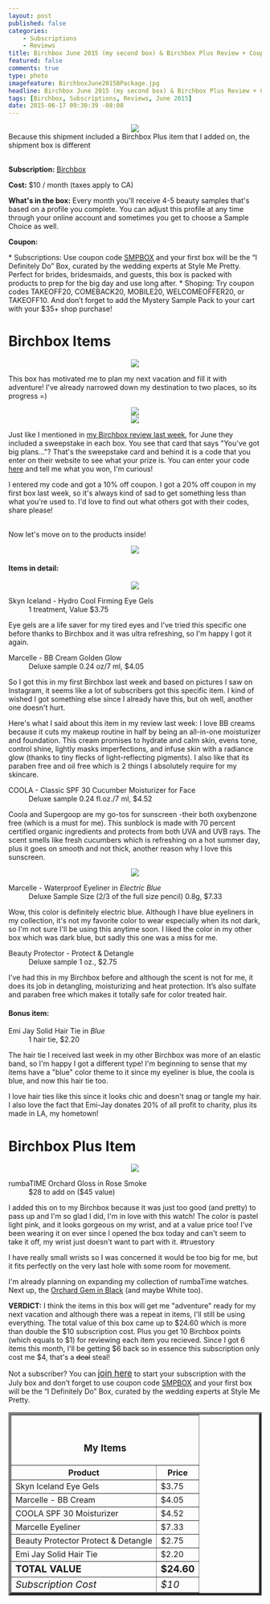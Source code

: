 ```yaml
---
layout: post
published: false
categories: 
    - Subscriptions
    - Reviews
title: Birchbox June 2015 (my second box) & Birchbox Plus Review + Coupon!
featured: false
comments: true
type: photo
imagefeature: BirchboxJune2015BPackage.jpg
headline: Birchbox June 2015 (my second box) & Birchbox Plus Review + Coupon!
tags: [Birchbox, Subscriptions, Reviews, June 2015]
date: 2015-06-17 09:30:39 -08:00
---
```


<center><img src='/images/BirchboxJune2015BPackage.jpg'></center>
<figcaption>Because this shipment included a Birchbox Plus item that I added on, the shipment box is different</figcaption>
<br>

<p><b>Subscription:</b> <a href="https://www.birchbox.com/invite/whatsupmailbox" target="_blank">Birchbox</a></p>
<p><b>Cost:</b> $10 / month (taxes apply to CA)</p>
<p><b>What's in the box:</b> Every month you'll receive 4-5 beauty samples that's based on a profile you complete. You can adjust this profile at any time through your online account and sometimes you get to choose a Sample Choice as well.</p>
<p><b>Coupon:</b></p>
* Subscriptions: Use coupon code <a href="https://www.birchbox.com/invite/whatsupmailbox" target="_blank">SMPBOX</a> and your first box will be the “I Definitely Do” Box, curated by the wedding experts at Style Me Pretty. Perfect for brides, bridesmaids, and guests, this box is packed with products to prep for the big day and use long after.
* Shoping: Try coupon codes TAKEOFF20, COMEBACK20, MOBILE20, WELCOMEOFFER20, or TAKEOFF10. And don’t forget to add the Mystery Sample Pack to your cart with your $35+ shop purchase!
<br>

# Birchbox Items

<center><img src='/images/BirchboxJune2015BBox.jpg'></center>

<p>This box has motivated me to plan my next vacation and fill it with adventure! I've already narrowed down my destination to two places, so its progress =)</p>

<center><img src='/images/BirchboxJune2015BInfo.jpg'></center>
<center><img src='/images/BirchboxJune2015BInfo2.jpg'></center>
<p>Just like I mentioned in <a href="http://whatsupmailbox.com/subscriptions/reviews/Birchbox-June-2015-Review/" target="_blank">my Birchbox review last week</a>, for June they included a sweepstake in each box. You see that card that says "You've got big plans..."? That's the sweepstake card and behind it is a code that you enter on their website to see what your prize is. You can enter your code <a href="http://www.birchbox.com/sayyes" target="_blank">here</a> and tell me what you won, I'm curious!</p>
<p>I entered my code and got a 10% off coupon. I got a 20% off coupon in my first box last week, so it's always kind of sad to get something less than what you're used to. I'd love to find out what others got with their codes, share please!</p>
<br>

<DT>Now let's move on to the products inside!</DT>

<p><center><img src='/images/BirchboxJune2015BOpenBox.jpg'></center></p>

<H4>Items in detail:</H4>

<p><center><img src='/images/BirchboxJune2015BItems2.jpg'></center></p>

<DL>
<DT>Skyn Iceland - Hydro Cool Firming Eye Gels</DT>
<DD>1 treatment, Value $3.75</DD>
</DL>

<p>Eye gels are a life saver for my tired eyes and I've tried this specific one before thanks to Birchbox and it was ultra refreshing, so I'm happy I got it again.</p>

<DL>
<DT>Marcelle - BB Cream Golden Glow</DT>
<DD>Deluxe sample 0.24 oz/7 ml, $4.05</DD>
</DL>

<p>So I got this in my first Birchbox last week and based on pictures I saw on Instagram, it seems like a lot of subscribers got this specific item. I kind of wished I got something else since I already have this, but oh well, another one doesn't hurt.</p>
<p>Here's what I said about this item in my review last week: I love BB creams because it cuts my makeup routine in half by being an all-in-one moisturizer and foundation. This cream promises to hydrate and calm skin, evens tone, control shine, lightly masks imperfections, and infuse skin with a radiance glow (thanks to tiny flecks of light-reflecting pigments). I also like that its paraben free and oil free which is 2 things I absolutely require for my skincare.</p>

<DL>
<DT>COOLA - Classic SPF 30 Cucumber Moisturizer for Face</DT>
<DD>Deluxe sample 0.24 fl.oz./7 ml, $4.52</DD>
</DL>

<p>Coola and Supergoop are my go-tos for sunscreen -their both oxybenzone free (which is a must for me). This sunblock is made with 70 percent certified organic ingredients and protects from both UVA and UVB rays. The scent smells like fresh cucumbers which is refreshing on a hot summer day, plus it goes on smooth and not thick, another reason why I love this sunscreen.</p>

<p><center><img src='/images/BirchboxJune2015BItems.jpg'></center></p>

<DL>
<DT>Marcelle - Waterproof Eyeliner in <i>Electric Blue</i></DT>
<DD>Deluxe Sample Size (2/3 of the full size pencil) 0.8g, $7.33</DD>
</DL>

<p>Wow, this color is definitely electric blue. Although I have blue eyeliners in my collection, it's not my favorite color to wear especially when its not dark, so I'm not sure I'll be using this anytime soon. I liked the color in my other box which was dark blue, but sadly this one was a miss for me.</p>

<DL>
<DT>Beauty Protector - Protect & Detangle</DT>
<DD>Deluxe sample 1 oz., $2.75</DD>
</DL>

<p>I've had this in my Birchbox before and although the scent is not for me, it does its job in detangling, moisturizing and heat protection. It’s also sulfate and paraben free which makes it totally safe for color treated hair.</p>

<H4><i class="icon-gift"></i> Bonus item:</H4>

<DL>
<DT>Emi Jay Solid Hair Tie in <i>Blue</i></DT>
<DD>1 hair tie, $2.20</DD>
</DL>

<p>The hair tie I received last week in my other Birchbox was more of an elastic band, so I'm happy I got a different type! I'm beginning to sense that my items have a "blue" color theme to it since my eyeliner is blue, the coola is blue, and now this hair tie too.</p>
<p>I love hair ties like this since it looks chic and doesn't snag or tangle my hair. I also love the fact that Emi-Jay donates 20% of all profit to charity, plus its made in LA, my hometown!</p>

# Birchbox Plus Item

<center><img src='/images/BirchboxJune2015BPlusItem.jpg'></center>

<DL>
<DT>rumbaTIME Orchard Gloss in Rose Smoke</DT>
<DD>$28 to add on ($45 value)</DD>
</DL>

<p>I added this on to my Birchbox because it was just too good (and pretty) to pass up and I'm so glad I did, I'm in love with this watch! The color is pastel light pink, and it looks gorgeous on my wrist, and at a value price too! I've been wearing it on ever since I opened the box today and can't seem to take it off, my wrist just doesn't want to part with it. #truestory</p>
<p>I have really small wrists so I was concerned it would be too big for me, but it fits perfectly on the very last hole with some room for movement.</p>
<p>I'm already planning on expanding my collection of rumbaTime watches. Next up, the <a href="https://www.birchbox.com/shop/rumbatime-orchard-gem" target="_blank">Orchard Gem in Black</a> (and maybe White too).

<p><i class="icon-exclamation-sign"></i><b> VERDICT:</b> I think the items in this box will get me "adventure" ready for my next vacation and although there was a repeat in items, I'll still be using everything. The total value of this box came up to $24.60 which is more than double the $10 subscription cost. Plus you get 10 Birchbox points (which equals to $1) for reviewing each item you recieved. Since I got 6 items this month, I'll be getting $6 back so in essence this subscription only cost me $4, that's a <strike>deal</strike> steal!</p>

<p>Not a subscriber? You can <a href="https://www.birchbox.com/invite/whatsupmailbox"><big>join here</big></a> to start your subscription with the July box and don't forget to use coupon code <a href="https://www.birchbox.com/invite/whatsupmailbox" target="_blank">SMPBOX</a> and your first box will be the “I Definitely Do” Box, curated by the wedding experts at Style Me Pretty.</p>

<TABLE  BORDER="5">
   <TR>
      <TH COLSPAN="2">
         <H3><BR><center>My Items</center></H3>
      </TH>
   </TR>
      <TH>Product</TH>
      <TH>Price</TH>
  <TR>
      <TD>Skyn Iceland Eye Gels</TD>
      <TD>$3.75</TD>
   </TR>
   <TR>
      <TD>Marcelle - BB Cream</TD>
      <TD>$4.05</TD>
   </TR>
    <TR>
      <TD>COOLA SPF 30 Moisturizer</TD>
      <TD>$4.52</TD>
   </TR>
    <TR>
      <TD>Marcelle Eyeliner</TD>
      <TD>$7.33</TD>
   </TR>
    <TR>
      <TD>Beauty Protector Protect & Detangle</TD>
      <TD>$2.75</TD>
   </TR>
   <TR>
      <TD>Emi Jay Solid Hair Tie</TD>
      <TD>$2.20</TD>
   </TR>
   <TR>
      <TD><b><big>TOTAL VALUE</big></b></TD>
      <TD><b><big>$24.60</big></b></TD>
   </TR>
   <TR>
      <TD><i><big>Subscription Cost</big></i></TD>
      <TD><i><big>$10</big></i></TD>
   </TR>
</TABLE>

